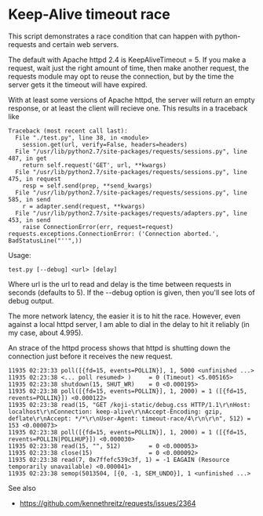 Keep-Alive timeout race
=======================

This script demonstrates a race condition that can happen with python-requests
and certain web servers.

The default with Apache httpd 2.4 is KeepAliveTimeout = 5. If you make a request,
wait just the right amount of time, then make another request, the requests
module may opt to reuse the connection, but by the time the server gets it
the timeout will have expired.

With at least some versions of Apache httpd, the server will return an empty
response, or at least the client will recieve one. This results in a traceback like

    Traceback (most recent call last):
      File "./test.py", line 38, in <module>
        session.get(url, verify=False, headers=headers)
      File "/usr/lib/python2.7/site-packages/requests/sessions.py", line 487, in get
        return self.request('GET', url, **kwargs)
      File "/usr/lib/python2.7/site-packages/requests/sessions.py", line 475, in request
        resp = self.send(prep, **send_kwargs)
      File "/usr/lib/python2.7/site-packages/requests/sessions.py", line 585, in send
        r = adapter.send(request, **kwargs)
      File "/usr/lib/python2.7/site-packages/requests/adapters.py", line 453, in send
        raise ConnectionError(err, request=request)
    requests.exceptions.ConnectionError: ('Connection aborted.', BadStatusLine("''",))

Usage:

    test.py [--debug] <url> [delay]

Where url is the url to read and delay is the time between requests in seconds
(defaults to 5). If the --debug option is given, then you'll see lots of debug
output.

The more network latency, the easier it is to hit the race. However, even
against a local httpd server, I am able to dial in the delay to hit it
reliably (in my case, about 4.995).

An strace of the httpd process shows that httpd is shutting down the connection
just before it receives the new request.

    11935 02:23:33 poll([{fd=15, events=POLLIN}], 1, 5000 <unfinished ...>
    11935 02:23:38 <... poll resumed> )     = 0 (Timeout) <5.005165>
    11935 02:23:38 shutdown(15, SHUT_WR)    = 0 <0.000195>
    11935 02:23:38 poll([{fd=15, events=POLLIN}], 1, 2000) = 1 ([{fd=15, revents=POLLIN}]) <0.000122>
    11935 02:23:38 read(15, "GET /koji-static/debug.css HTTP/1.1\r\nHost: localhost\r\nConnection: keep-alive\r\nAccept-Encoding: gzip, deflate\r\nAccept: */*\r\nUser-Agent: timeout-race/4\r\n\r\n", 512) = 153 <0.000073>
    11935 02:23:38 poll([{fd=15, events=POLLIN}], 1, 2000) = 1 ([{fd=15, revents=POLLIN|POLLHUP}]) <0.000030>
    11935 02:23:38 read(15, "", 512)        = 0 <0.000053>
    11935 02:23:38 close(15)                = 0 <0.000092>
    11935 02:23:38 read(7, 0x7ffefc539c3f, 1) = -1 EAGAIN (Resource temporarily unavailable) <0.000041>
    11935 02:23:38 semop(5013504, [{0, -1, SEM_UNDO}], 1 <unfinished ...>

See also
* https://github.com/kennethreitz/requests/issues/2364
